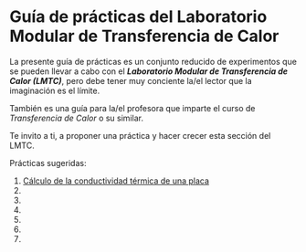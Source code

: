 # Guía de prácticas del Laboratorio Modular de Transferencia de Calor

La presente guía de prácticas es un conjunto reducido de experimentos
que se pueden llevar a cabo con el **_Laboratorio Modular de Transferencia de Calor (LMTC)_**,
pero debe tener muy conciente la/el lector que la imaginación es el límite.

También es una guía para la/el profesora que imparte el curso de _Transferencia
de Calor_ o su similar.

Te invito a ti, a proponer una práctica y hacer crecer esta sección del LMTC.

Prácticas sugeridas:
1. [Cálculo de la conductividad térmica de una placa](https://github.com/AltamarMx/LabModularCalor/blob/main/practicas/conductividad_termica.md)
2.
3.
4.
5.
6.
7.
